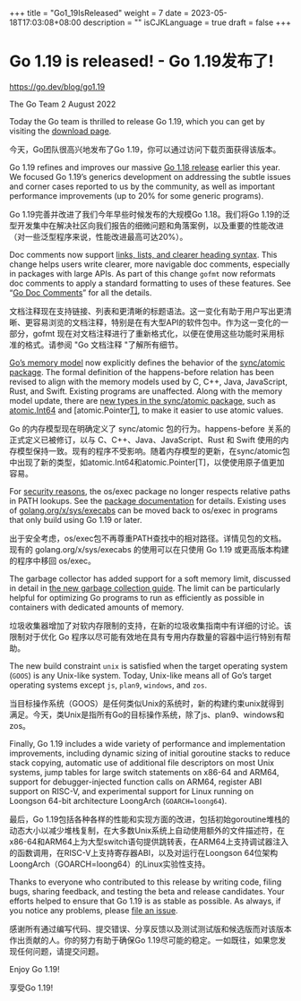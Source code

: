 +++
title = "Go1_19IsReleased"
weight = 7
date = 2023-05-18T17:03:08+08:00
description = ""
isCJKLanguage = true
draft = false
+++

# Go 1.19 is released! - Go 1.19发布了!

https://go.dev/blog/go1.19

The Go Team
2 August 2022

Today the Go team is thrilled to release Go 1.19, which you can get by visiting the [download page](https://go.dev/dl/).

今天，Go团队很高兴地发布了Go 1.19，你可以通过访问下载页面获得该版本。

Go 1.19 refines and improves our massive [Go 1.18 release](https://go.dev/blog/go1.18) earlier this year. We focused Go 1.19’s generics development on addressing the subtle issues and corner cases reported to us by the community, as well as important performance improvements (up to 20% for some generic programs).

Go 1.19完善并改进了我们今年早些时候发布的大规模Go 1.18。我们将Go 1.19的泛型开发集中在解决社区向我们报告的细微问题和角落案例，以及重要的性能改进（对一些泛型程序来说，性能改进最高可达20%）。

Doc comments now support [links, lists, and clearer heading syntax](https://go.dev/doc/comment). This change helps users write clearer, more navigable doc comments, especially in packages with large APIs. As part of this change `gofmt` now reformats doc comments to apply a standard formatting to uses of these features. See “[Go Doc Comments](https://go.dev/doc/comment)” for all the details.

文档注释现在支持链接、列表和更清晰的标题语法。这一变化有助于用户写出更清晰、更容易浏览的文档注释，特别是在有大型API的软件包中。作为这一变化的一部分，gofmt 现在对文档注释进行了重新格式化，以便在使用这些功能时采用标准的格式。请参阅 "Go 文档注释 "了解所有细节。

[Go’s memory model](https://go.dev/ref/mem) now explicitly defines the behavior of the [sync/atomic package](https://go.dev/pkg/sync/atomic/). The formal definition of the happens-before relation has been revised to align with the memory models used by C, C++, Java, JavaScript, Rust, and Swift. Existing programs are unaffected. Along with the memory model update, there are [new types in the sync/atomic package](https://go.dev/doc/go1.19#atomic_types), such as [atomic.Int64](https://go.dev/pkg/sync/atomic/#Int64) and [atomic.Pointer[T\]](https://go.dev/pkg/sync/atomic/#Pointer), to make it easier to use atomic values.

Go 的内存模型现在明确定义了 sync/atomic 包的行为。happens-before 关系的正式定义已被修订，以与 C、C++、Java、JavaScript、Rust 和 Swift 使用的内存模型保持一致。现有的程序不受影响。随着内存模型的更新，在sync/atomic包中出现了新的类型，如atomic.Int64和atomic.Pointer[T]，以使使用原子值更加容易。

For [security reasons](https://go.dev/blog/path-security), the os/exec package no longer respects relative paths in PATH lookups. See the [package documentation](https://go.dev/pkg/os/exec/#hdr-Executables_in_the_current_directory) for details. Existing uses of [golang.org/x/sys/execabs](https://pkg.go.dev/golang.org/x/sys/execabs) can be moved back to os/exec in programs that only build using Go 1.19 or later.

出于安全考虑，os/exec包不再尊重PATH查找中的相对路径。详情见包的文档。现有的 golang.org/x/sys/execabs 的使用可以在只使用 Go 1.19 或更高版本构建的程序中移回 os/exec。

The garbage collector has added support for a soft memory limit, discussed in detail in [the new garbage collection guide](https://go.dev/doc/gc-guide#Memory_limit). The limit can be particularly helpful for optimizing Go programs to run as efficiently as possible in containers with dedicated amounts of memory.

垃圾收集器增加了对软内存限制的支持，在新的垃圾收集指南中有详细的讨论。该限制对于优化 Go 程序以尽可能有效地在具有专用内存数量的容器中运行特别有帮助。

The new build constraint `unix` is satisfied when the target operating system (`GOOS`) is any Unix-like system. Today, Unix-like means all of Go’s target operating systems except `js`, `plan9`, `windows`, and `zos`.

当目标操作系统（GOOS）是任何类似Unix的系统时，新的构建约束unix就得到满足。今天，类Unix是指所有Go的目标操作系统，除了js、plan9、windows和zos。

Finally, Go 1.19 includes a wide variety of performance and implementation improvements, including dynamic sizing of initial goroutine stacks to reduce stack copying, automatic use of additional file descriptors on most Unix systems, jump tables for large switch statements on x86-64 and ARM64, support for debugger-injected function calls on ARM64, register ABI support on RISC-V, and experimental support for Linux running on Loongson 64-bit architecture LoongArch (`GOARCH=loong64`).

最后，Go 1.19包括各种各样的性能和实现方面的改进，包括初始goroutine堆栈的动态大小以减少堆栈复制，在大多数Unix系统上自动使用额外的文件描述符，在x86-64和ARM64上为大型switch语句提供跳转表，在ARM64上支持调试器注入的函数调用，在RISC-V上支持寄存器ABI，以及对运行在Loongson 64位架构LoongArch（GOARCH=loong64）的Linux实验性支持。

Thanks to everyone who contributed to this release by writing code, filing bugs, sharing feedback, and testing the beta and release candidates. Your efforts helped to ensure that Go 1.19 is as stable as possible. As always, if you notice any problems, please [file an issue](https://go.dev/issue/new).

感谢所有通过编写代码、提交错误、分享反馈以及测试测试版和候选版而对该版本作出贡献的人。你的努力有助于确保Go 1.19尽可能的稳定。一如既往，如果您发现任何问题，请提交问题。

Enjoy Go 1.19!

享受Go 1.19!
